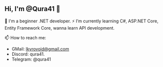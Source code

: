 ## Hi, I'm @Qura41 👋

🔭 I'm a beginner .NET developer.
⚡ I’m currently learning C#, ASP.NET Core, Entity Framework Core, wanna learn API development.

📫 How to reach me:
- GMail: lkyrovoid@gmail.com
- Discord: qura41.
- Telegram: @qura41

<!--
**Qura41/Qura41** is a ✨ _special_ ✨ repository because its `README.md` (this file) appears on your GitHub profile.

Here are some ideas to get you started:

- 🔭 I’m currently working on ...
- 🌱 I’m currently learning ...
- 👯 I’m looking to collaborate on ...
- 🤔 I’m looking for help with ...
- 💬 Ask me about ...
- 📫 How to reach me: ...
- 😄 Pronouns: ...
- ⚡ Fun fact: ...
-->
